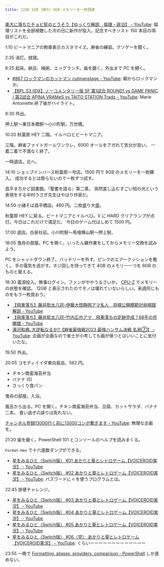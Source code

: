 ```yaml
---
title: 1288 日目（晴れ）8GB メモリーを一枚調達
---
```


[美大に落ちたチョビ髭のとうそう【ゆっくり解説　倫理・政治】 - YouTube](https://www.youtube.com/watch?v=k95vC6lD8io):
倫理リストを全部視聴した次の日に新作が投入。記念すべきリスト 150 本目の項目がこれだ。

1:10 ビートマニアの勲章表示カスタマイズ。麻雀の練習。クソゲーを聞く。

2:35 消灯。就寝。

8:25 起床。納豆、梅粥、エッグランチ。歯を磨く。外出まで PC を開く。

* [#867 ロックマンのカットマン cutmanstage - YouTube](https://www.youtube.com/watch?v=gqQScJMNjBs):
  朝からロックマンか。
* [【BPL S3 IIDX】ノーコメンタリー版 SF 第1試合 ROUND1 vs GAME PANIC / 第2試合 APINA VRAMeS vs TAITO STATION Tradz - YouTube](https://www.youtube.com/watch?v=mBEk44PR7yI):
  Marie Antoinette 終了後がハイライト。

9:30 外出。

押上駅～東日本橋駅～小川町駅。万世橋。

10:20 秋葉原 HEY 二階。イルベロとビートマニア。

三階。麻雀ファイトガールワンクレ。6000 オールをアガれて気分が良い。
一着二着で不満なく終了。

一時退店。北へ。

14:10 ショップインバース秋葉原一号店。1500 円で 8GB のメモリーを一枚購入。
成功するとは限らないので一枚ずつ試す。

昌平まちかど図書館。『聖書を語る』第二章。
突然差し込むすごい知の光という表現をする中村うさぎ先生はやはり作家だ。

14:50 小諸そば昌平橋店。460 円。二枚盛り大盛。

秋葉原 HEY に戻る。ビートマニアとイルベロ。V に HARD クリアランプが点灯。今日はこれだけで満足だ。
今日のゲーム代はしめて 1500 円。

17:00 退店。白泉社前。小川町駅～馬喰横山駅～押上駅。

18:05 曳舟の部屋。PC を開く。いったん雑作業をしてからメモリー交換を試みよう。

PC をシャットダウン終了。バッテリーを外す。ピンクのエアークッションを敷く。
手の電気を逃がす。ネジ回しを持ってきて 4GB のメモリー一つを 8GB のものと替える。

18:30 電源投入。無事ログイン。ファンがややうるさいか。
[CPU-Z](https://www.cpuid.com/softwares/cpu-z.html) でメモリーの状態を確認。
12GB と表示されたのでモノは壊れていないらしい。来週同じものをもう一枚買おう。

* [【飛車落ち】藤井聡太八冠ｰ伊藤大悟静岡アマ名人　将棋公開模範対局棋譜解説 - YouTube](https://www.youtube.com/watch?v=ozlllCr8oGs)
* [【飛車落ち】藤井聡太八冠ｰ竹内広也アマ　飛車落ちの定跡完成？68手の完勝譜 - YouTube](https://www.youtube.com/watch?v=OCvOqnuoplE)
* [滝沢和典､大逆転なるか!!【麻雀最強戦2023 最強ハンサム決戦 名局⑦】 - YouTube](https://www.youtube.com/watch?v=VQROqam9Zuo):
  企画が企画なので雀士が小考しても画が保つとはいいことに気付いたな。

19:50 外出。

20:05 コモディイイダ東向島店。562 円。

* チキン南蛮海苔弁当
* バナナ (5)
* さっくり食パン

曳舟の部屋。入浴。

風呂から出る。PC を開く。チキン南蛮海苔弁当、豆腐、カットサラダ、バナナ二本。
食い過ぎの誹りは免れない。

[チャンネル登録13000行く前に13000コンボ繋ぎます - YouTube](https://www.youtube.com/watch?v=qqzD-DJV6Zs):
無理な企画を。

21:20 歯を磨く。PowerShell 101 とコンソールのヘルプを読みまくる。

``Format-Hex`` で十六進数ダンプができる。

* [星をみるひと（Switch版） #01 あかりと葵とレトロゲーム【VOICEROID実況】 - YouTube](https://www.youtube.com/watch?v=Ij1OkhjGFdA)
* [星をみるひと（Switch版） #02 あかりと葵とレトロゲーム【VOICEROID実況】 - YouTube](https://www.youtube.com/watch?v=p5Fw2tJxxKE):
  パスワードに `©` を使うプログラムとは。

22:45 排便チャレンジ。

* [星をみるひと（Switch版） #03 あかりと葵とレトロゲーム【VOICEROID実況】 - YouTube](https://www.youtube.com/watch?v=zDD1EmxH9iE)
* [星をみるひと（Switch版） #04 あかりと葵とレトロゲーム【VOICEROID実況】 - YouTube](https://www.youtube.com/watch?v=GnDyNQiTdrA)
* [星をみるひと（Switch版） #05 あかりと葵とレトロゲーム【VOICEROID実況】 - YouTube](https://www.youtube.com/watch?v=dfQBDVrp7fc)
* [星をみるひと（Switch版） #06（完） あかりと葵とレトロゲーム【VOICEROID実況】 - YouTube](https://www.youtube.com/watch?v=sZ2NMF_Qzbk):
  くらいーーーーーーーーーーーーー

23:55 一晩で [Formatting, aliases, providers, comparison - PowerShell](https://learn.microsoft.com/en-us/powershell/scripting/learn/ps101/05-formatting-aliases-providers-comparison?view=powershell-7.3)
しか進めない。
